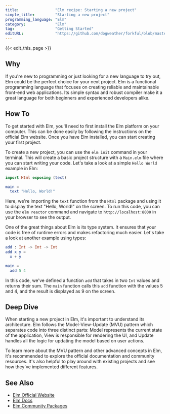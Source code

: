 ```yaml
---
title:                "Elm recipe: Starting a new project"
simple_title:         "Starting a new project"
programming_language: "Elm"
category:             "Elm"
tag:                  "Getting Started"
editURL:              "https://github.com/dogweather/forkful/blob/master/content/en/elm/starting-a-new-project.md"
---
```


{{< edit_this_page >}}

## Why

If you're new to programming or just looking for a new language to try out, Elm could be the perfect choice for your next project. Elm is a functional programming language that focuses on creating reliable and maintainable front-end web applications. Its simple syntax and robust compiler make it a great language for both beginners and experienced developers alike.

## How To

To get started with Elm, you'll need to first install the Elm platform on your computer. This can be done easily by following the instructions on the official Elm website. Once you have Elm installed, you can start creating your first project.

To create a new project, you can use the `elm init` command in your terminal. This will create a basic project structure with a `Main.elm` file where you can start writing your code. Let's take a look at a simple `Hello World` example in Elm:

```Elm
import Html exposing (text)

main =
  text "Hello, World!"
```

Here, we're importing the `text` function from the `Html` package and using it to display the text "Hello, World!" on the screen. To run this code, you can use the `elm reactor` command and navigate to `http://localhost:8000` in your browser to see the output.

One of the great things about Elm is its type system. It ensures that your code is free of runtime errors and makes refactoring much easier. Let's take a look at another example using types:

```Elm
add : Int -> Int -> Int
add x y =
  x + y

main =
  add 5 4
```

In this code, we've defined a function `add` that takes in two `Int` values and returns their sum. The `main` function calls this `add` function with the values 5 and 4, and the result is displayed as 9 on the screen.

## Deep Dive

When starting a new project in Elm, it's important to understand its architecture. Elm follows the Model-View-Update (MVU) pattern which separates code into three distinct parts: Model represents the current state of the application, View is responsible for rendering the UI, and Update handles all the logic for updating the model based on user actions.

To learn more about the MVU pattern and other advanced concepts in Elm, it's recommended to explore the official documentation and community resources. It's also helpful to play around with existing projects and see how they've implemented different features.

## See Also

- [Elm Official Website](https://elm-lang.org/)
- [Elm Docs](https://guide.elm-lang.org/)
- [Elm Community Packages](https://package.elm-lang.org/)